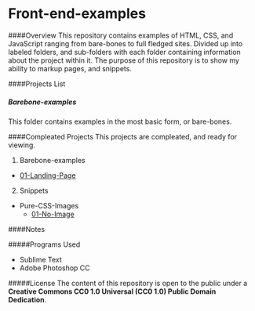 # Front-end-examples

####Overview
This repository contains examples of HTML, CSS, and JavaScript ranging from bare-bones to full fledged sites. Divided up into labeled folders, and sub-folders with each folder containing information about the project within it. The purpose of this repository is to show my ability to markup pages, and snippets. 

####Projects List
##### Barebone-examples
This folder contains examples in the most basic form, or bare-bones.

####Compleated Projects
This projects are compleated, and ready for viewing.

1. Barebone-examples
  * [01-Landing-Page](https://github.com/C187/Front-end-examples/tree/master/Barebone-examples/01-Landing-Page)
2. Snippets  
  * Pure-CSS-Images
    * [01-No-Image](https://github.com/C187/Front-end-examples/tree/master/Snippets/Pure-CSS-Images/01-No-Image)

####Notes

#####Programs Used
* Sublime Text
* Adobe Photoshop CC

#####License
The content of this repository is open to the public under a **Creative Commons CC0 1.0 Universal (CC0 1.0)
Public Domain Dedication**.
